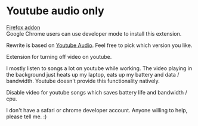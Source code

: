 Youtube audio only
=============

[Firefox addon](https://addons.mozilla.org/en-US/firefox/addon/youtube-audio_only/)  
Google Chrome users can use developer mode to install this extension.

Rewrite is based on [Youtube Audio](https://github.com/animeshkundu/youtube-audio). Feel free to pick which version you like.

Extension for turning off video on youtube.

I mostly listen to songs a lot on youtube while working. The video playing in the background just heats up my laptop, eats up my battery and data / bandwidth. Youtube doesn't provide this functionality natively.

Disable video for youtube songs which saves battery life and bandwidth / cpu.

I don't have a safari or chrome developer account. Anyone willing to help, please tell me. :)
